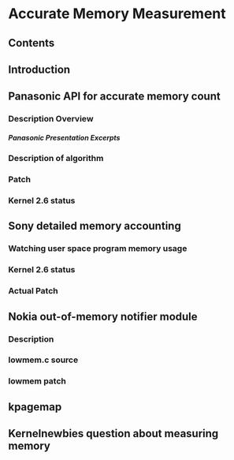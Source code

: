 # Accurate Memory Measurement
## Contents
## Introduction
## Panasonic API for accurate memory count
### Description Overview
##### Panasonic Presentation Excerpts
### Description of algorithm
### Patch
### Kernel 2.6 status
## Sony detailed memory accounting
### Watching user space program memory usage
### Kernel 2.6 status
### Actual Patch
## Nokia out-of-memory notifier module
### Description
### lowmem.c source
### lowmem patch
## kpagemap
## Kernelnewbies question about measuring memory
